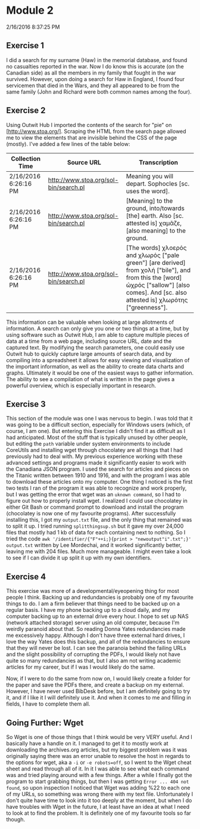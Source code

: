# Module 2
2/16/2016 8:37:25 PM 

## Exercise 1
I did a search for my surname (Haw) in the memorial database, and found no casualties reported in the war. Now I do know this is accurate (on the Canadian side) as all the members in my family that fought in the war survived. However, upon doing a search for Haw in England, I found four servicemen that died in the Wars, and they all appeared to be from the same family (John and Richard were both common names among the four). 

## Exercise 2

Using Outwit Hub I imported the contents of the search for "pie" on [http://www.stoa.org/]. Scraping the HTML from the search page allowed me to view the elements that are invisible behind the CSS of the page (mostly). I've added a few lines of the table below:

| Collection Time | Source URL | Transcription|
|-----------------|------------|--------------|
| 2/16/2016 6:26:16 PM	| http://www.stoa.org/sol-bin/search.pl	| Meaning you will depart. Sophocles [sc. uses the word].|
| 2/16/2016 6:26:16 PM	| http://www.stoa.org/sol-bin/search.pl	| [Meaning] to the ground, into/towards [the] earth. Also [sc. attested is] χαμᾶζε, [also meaning] to the ground.|
|2/16/2016 6:26:16 PM	| http://www.stoa.org/sol-bin/search.pl	| [The words] χλοερός and χλωρός ["pale green"] [are derived] from χολή ["bile"], and from this the [word] ὠχρός ["sallow"] [also comes]. And [sc. also attested is] χλωρότης ["greenness"].|	

This information can be valuable when looking at large allotments of information. A search can only give you one or two things at a time, but by using software such as Outwit Hub, I am able to capture multiple pieces of data at a time from a web page, including source URL, date and the captured text. By modifying the search parameters, one could easily use Outwit hub to quickly capture large amounts of search data, and by compiling into a spreadsheet it allows for  easy viewing and visualization of the important information, as well as the ability to create data charts and graphs. Ultimately it would be one of the easiest ways to gather information. The ability to see a compilation of what is written in the page gives a powerful overview, which is especially important in research. 

## Exercise 3

This section of the module was one I was nervous to begin. I was told that it was going to be a difficult section, especially for Windows users (which, of course, I am one). But entering this Exercise I didn't find it as difficult as I had anticipated. Most of the stuff that is typically unused by other people, but editing the `path` variable under system environments to include CoreUtils and installing wget through chocolatey are all things that I had previously had to deal with. My previous experience working with these advanced settings and programs made it significantly easier to work with the Canadiana JSON program. I used the search for articles and pieces on the Titanic written between 1910 and 1916, and with the program I was able to download these articles onto my computer. One thing I noticed is the first two tests I ran of the program it was able to recognize and work properly, but I was getting the error that wget was an `uknown command`, so I had to figure out how to properly install wget. I realized I could use chocolatey in either Git Bash or command prompt to download and install the program (chocolatey is now one of my favourite programs). After successfully installing this, I got my `output.txt` file, and the only thing that remained was to split it up. I tried running `splitthingsup.sh` but it gave my over 24,000 files that mostly had 1 kb of data for each containing next to nothing. So I tried the code `awk '/identifier/{"F"++i;}{print > "newoutput"i".txt";}' output.txt` written by Lee Mordechai, and it worked significantly better, leaving me with 204 files. Much more manageable. I might even take a look to see if I can divide it up split it up with my own identifiers. 

## Exercise 4

This exercise was more of a developmental/eyeopening thing for most people I think. Backing up and redundancies is probably one of my favourite things to do. I am a firm believer that things need to be backed up on a regular basis. I have my phone backing up to a cloud daily, and my computer backing up to an external drive every hour. I hope to set up NAS (network attached storage) server using an old computer, because I'm weirdly paranoid about that. So reading Donna Yates redundancies made me excessively happy. Although I don't have three external hard drives, I love the way Yates does this backup, and all of the redundancies to ensure that they will never be lost. I can see the paranoia behind the failing URLs and the slight possibility of corrupting the PDFs, I would likely not have quite so many redundancies as that, but I also am not writing academic articles for my career, but if I was I would likely do the same. 

Now, if I were to do the same from now on, I would likely create a folder for the paper and save the PDFs there, and create a backup on my external. However, I have never used BibDesk before, but I am definitely going to try it, and if I like it I will definitely use it. And when it comes to me and filling in fields, I have to complete them all. 

## Going Further: Wget

So Wget is one of those things that I think would be very VERY useful. And I basically have a handle on it. I managed to get it to mostly work at downloading the archives.org articles, but my biggest problem was it was originally saying there was an error unable to resolve the host in regards to the options for wget, aka a `-i` or `-e robots=off`, so I went to the Wget cheat sheet and read through all of it. In it I was able to see what each command was and tried playing around with a few things. After a while I finally got the program to start grabbing things, but then I was getting `Error ... 404 not found`, so upon inspection I noticed that Wget was adding %22 to each one of my URLs, so something was wrong there with my text file. Unfortunately I don't quite have time to look into it too deeply at the moment, but when I do have troubles with Wget in the future, I at least have an idea at what I need to look at to find the problem. It is definitely one of my favourite tools so far though. 